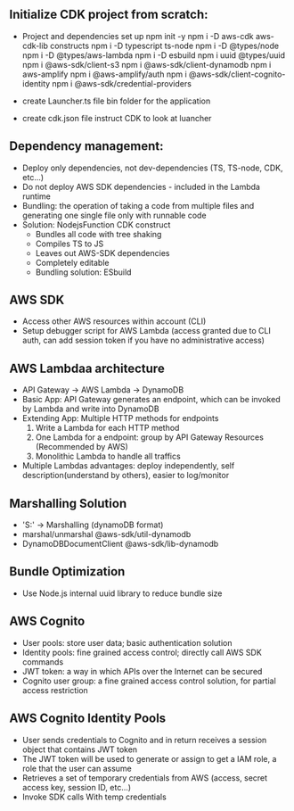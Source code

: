 ## Initialize CDK project from scratch:

-   Project and dependencies set up
    npm init -y
    npm i -D aws-cdk aws-cdk-lib constructs
    npm i -D typescript ts-node
    npm i -D @types/node
    npm i -D @types/aws-lambda
    npm i -D esbuild
    npm i uuid @types/uuid
    npm i @aws-sdk/client-s3
    npm i @aws-sdk/client-dynamodb
    npm i aws-amplify
    npm i @aws-amplify/auth
    npm i @aws-sdk/client-cognito-identity
    npm i @aws-sdk/credential-providers

-   create Launcher.ts file
    bin folder for the application

-   create cdk.json file
    instruct CDK to look at luancher

## Dependency management:

-   Deploy only dependencies, not dev-dependencies (TS, TS-node, CDK, etc...)
-   Do not deploy AWS SDK dependencies - included in the Lambda runtime
-   Bundling: the operation of taking a code from multiple files and generating one single file only with runnable code
-   Solution: NodejsFunction CDK construct
    -   Bundles all code with tree shaking
    -   Compiles TS to JS
    -   Leaves out AWS-SDK dependencies
    -   Completely editable
    -   Bundling solution: ESbuild

## AWS SDK

-   Access other AWS resources within account (CLI)
-   Setup debugger script for AWS Lambda (access granted due to CLI auth, can add session token if you have no administrative access)

## AWS Lambdaa architecture

-   API Gateway -> AWS Lambda -> DynamoDB
-   Basic App: API Gateway generates an endpoint, which can be invoked by Lambda and write into DynamoDB
-   Extending App: Multiple HTTP methods for endpoints
    1. Write a Lambda for each HTTP method
    2. One Lambda for a endpoint: group by API Gateway Resources (Recommended by AWS)
    3. Monolithic Lambda to handle all traffics
-   Multiple Lambdas advantages: deploy independently, self description(understand by others), easier to log/monitor

## Marshalling Solution

-   'S:' -> Marshalling (dynamoDB format)
-   marshal/unmarshal @aws-sdk/util-dynamodb
-   DynamoDBDocumentClient @aws-sdk/lib-dynamodb

## Bundle Optimization

-   Use Node.js internal uuid library to reduce bundle size

## AWS Cognito

-   User pools: store user data; basic authentication solution
-   Identity pools: fine grained access control; directly call AWS SDK commands
-   JWT token: a way in which APIs over the Internet can be secured
-   Cognito user group: a fine grained access control solution, for partial access restriction

## AWS Cognito Identity Pools

-   User sends credentials to Cognito and in return receives a session object that contains JWT token
-   The JWT token will be used to generate or assign to get a IAM role, a role that the user can assume
-   Retrieves a set of temporary credentials from AWS (access, secret access key, session ID, etc...)
-   Invoke SDK calls With temp credentials
